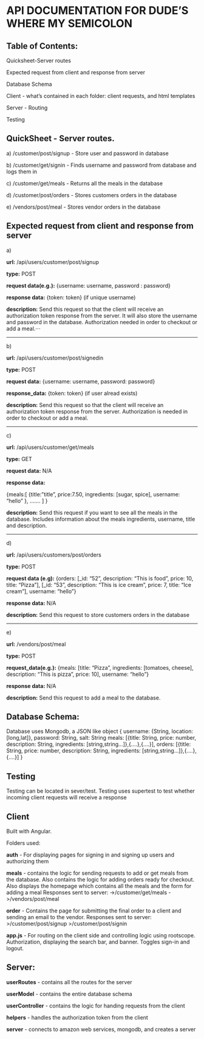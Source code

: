 # API DOCUMENTATION FOR DUDE’S WHERE MY SEMICOLON

## Table of Contents:
Quicksheet-Server routes

Expected request from client and response from server

Database Schema

Client - what’s contained in each folder: client requests, and html templates

Server - Routing 

Testing

## QuickSheet - Server routes. 

 a) /customer/post/signup - Store user and password in database
 
 b) /customer/get/signin - Finds username and password from database and logs them in
 
 c) /customer/get/meals - Returns all the meals in the database
 
 d) /customer/post/orders - Stores customers orders in the database 
 
 e) /vendors/post/meal -  Stores vendor orders in the database

## Expected request from client and response from server 

a)

**url:** /api/users/customer/post/signup

**type:** POST

**request data(e.g.):** {username: username, password : password}

**response data:** {token: token} (if unique username)

**description:** Send this request so that the client will receive an authorization token response from the server. It will also store the username and password in the database. Authorization needed in order to checkout or add a meal.⋅⋅⋅
***

b)

**url:** /api/users/customer/post/signedin

**type:** POST

**request data:** {username: username, password: password}

**response_data:** {token: token} (if user alread exists)

**description:**  Send this request so that the client will receive an authorization token response from the server. Authorization is needed in order to checkout or add a meal.
***

c)

**url:** /api/users/customer/get/meals

**type:** GET			

**request data:** N/A

**response data:** 

{meals:[
{title:”title”,
price:7.50,
ingredients: [sugar, spice],
username: “hello”
},
…….
]
}

**description:** Send this request if you want to see all the meals in the database. Includes information about the meals ingredients, username, title and description.
***

d)

**url:** /api/users/customers/post/orders

**type:** POST

**request data (e.g):** {orders: [_id: “52”, description: “This is food”, price: 10, title: “Pizza”],
[_id: “53”, description: “This is ice cream”, price: 7, title: “Ice cream”], username: “hello”}

**response data:** N/A

**description:** Send this request to store customers orders in the database 
***

e)

**url:**  /vendors/post/meal 

**type:** POST

**request_data(e.g.):** {meals: [title: “Pizza”, ingredients: [tomatoes, cheese], description: “This is pizza”, price: 10], username: “hello”}

**response data:** N/A

**description:** Send this request to add a meal to the database.


## Database Schema:
Database uses Mongodb, a JSON like object
{
username: {String, location: [long,lat]},
password: String,
salt: String
meals: [{title: String, price: number, description: String, ingredients: [string,string...]},{....},{....}],
orders: [{title: String, price: number, description: String, ingredients: [string,string...]},{....},{....}]
}


## Testing

Testing can be located in sever/test. Testing uses supertest to test whether incoming client requests will receive a response

## Client

Built with Angular. 

Folders used:

**auth** - For displaying pages for signing in and signing up users and authorizing them

**meals** - contains the logic for sending requests to add or get meals from the database. Also contains the logic for adding orders ready for checkout. Also displays the homepage which contains all the meals and the form for adding a meal
Responses sent to server: 
->/customer/get/meals
->/vendors/post/meal 

**order** - Contains the page for submitting the final order to a client and sending an email to the vendor.
Responses sent to server:
	>/customer/post/signup
	>/customer/post/signin

**app.js** - For routing on the client side and controlling logic using rootscope. Authorization, displaying the search bar, and banner. Toggles sign-in and logout.
## Server:

**userRoutes** - contains all the routes for the server

**userModel** - contains the entire database schema

**userController** - contains the logic for handing requests from the client

**helpers** - handles the authorization token from the client

**server** - connects to amazon web services, mongodb, and creates a server
